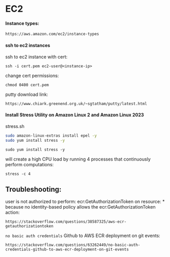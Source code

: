 # EC2
#### Instance types:
```
https://aws.amazon.com/ec2/instance-types
```
#### ssh to ec2 instances
ssh to ec2 instance with cert:
```
ssh -i cert.pem ec2-user@<instance-ip>
```
change cert permissions:
```
chmod 0400 cert.pem
```
putty download link:
```
https://www.chiark.greenend.org.uk/~sgtatham/putty/latest.html
```
#### Install Stress Utility on Amazon Linux 2 and Amazon Linux 2023
stress.sh
```sh
sudo amazon-linux-extras install epel -y
sudo yum install stress -y
```
```
sudo yum install stress -y
```
will create a high CPU load by running 4 processes that continuously perform computations:
```
stress -c 4
```

## Troubleshooting:
user is not authorized to perform: ecr:GetAuthorizationToken on resource: * because no identity-based policy allows the ecr:GetAuthorizationToken action:
```
https://stackoverflow.com/questions/38587325/aws-ecr-getauthorizationtoken
```

`no basic auth credentials` Github to AWS ECR deployment on git events:
```
https://stackoverflow.com/questions/63262449/no-basic-auth-credentials-github-to-aws-ecr-deployment-on-git-events
```
